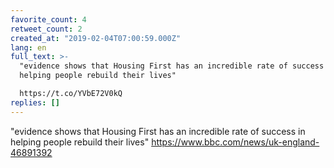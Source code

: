 ```yaml
---
favorite_count: 4
retweet_count: 2
created_at: "2019-02-04T07:00:59.000Z"
lang: en
full_text: >-
  "evidence shows that Housing First has an incredible rate of success in
  helping people rebuild their lives"

  https://t.co/YVbE72V0kQ
replies: []
---
```


"evidence shows that Housing First has an incredible rate of success in helping
people rebuild their lives" <https://www.bbc.com/news/uk-england-46891392>
